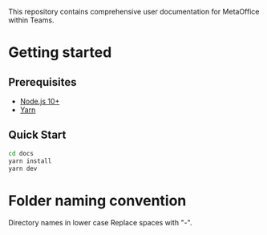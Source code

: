 This repository contains comprehensive user documentation for MetaOffice within Teams.

# Getting started
## Prerequisites

- [Node.js 10+](https://nodejs.org/en)
- [Yarn](https://classic.yarnpkg.com/lang/en/docs/install/#windows-stable)

## Quick Start
```sh
cd docs
yarn install
yarn dev
```

# Folder naming convention
Directory names in lower case
Replace spaces with "-".
